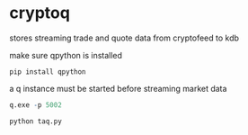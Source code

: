 # cryptoq
stores streaming trade and quote data from cryptofeed to kdb


make sure qpython is installed
```
pip install qpython
```

a q instance must be started before streaming market data
```q
q.exe -p 5002
```

```python
python taq.py
```







